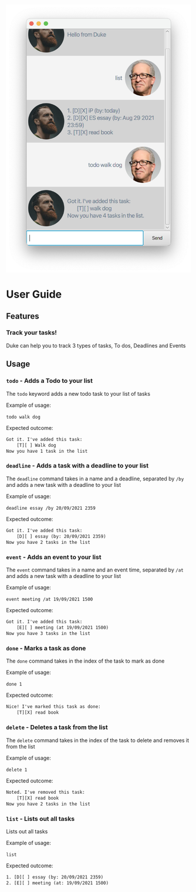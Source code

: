 ![Picture of the UI](Ui.png)

# User Guide

## Features 

### Track your tasks!

Duke can help you to track 3 types of tasks, To dos, Deadlines and Events

## Usage

### `todo` - Adds a Todo to your list 

The `todo` keyword adds a new todo task to your list of tasks 

Example of usage: 

`todo walk dog`

Expected outcome:

```
Got it. I've added this task:
    [T][ ] Walk dog
Now you have 1 task in the list
```

### `deadline` - Adds a task with a deadline to your list

The `deadline` command takes in a name and a deadline, separated by `/by`
and adds a new task with a deadline to your list

Example of usage:

`deadline essay /by 20/09/2021 2359`

Expected outcome:

```
Got it. I've added this task:
    [D][ ] essay (by: 20/09/2021 2359)
Now you have 2 tasks in the list
```

### `event` - Adds an event to your list

The `event` command takes in a name and an event time, separated by `/at` 
and adds a new task with a deadline to your list

Example of usage:

`event meeting /at 19/09/2021 1500`

Expected outcome:

```
Got it. I've added this task:
    [E][ ] meeting (at 19/09/2021 1500)
Now you have 3 tasks in the list
```

### `done` - Marks a task as done

The `done` command takes in the index of the task to mark as done

Example of usage:

`done 1`

Expected outcome:

```
Nice! I've marked this task as done:
    [T][X] read book
```

### `delete` - Deletes a task from the list

The `delete` command takes in the index of the task to delete and removes
it from the list

Example of usage:

`delete 1`

Expected outcome:

```
Noted. I've removed this task:
    [T][X] read book
Now you have 2 tasks in the list
```

### `list` - Lists out all tasks

Lists out all tasks

Example of usage:

`list`

Expected outcome:

```
1. [D][ ] essay (by: 20/09/2021 2359)
2. [E][ ] meeting (at: 19/09/2021 1500)
```

